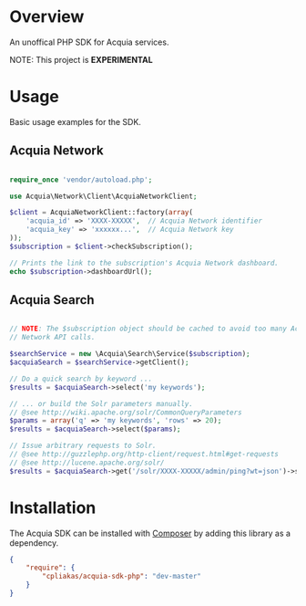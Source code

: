 # Overview

An unoffical PHP SDK for Acquia services.

NOTE: This project is **EXPERIMENTAL**

# Usage

Basic usage examples for the SDK.

## Acquia Network

```php

require_once 'vendor/autoload.php';

use Acquia\Network\Client\AcquiaNetworkClient;

$client = AcquiaNetworkClient::factory(array(
    'acquia_id' => 'XXXX-XXXXX',  // Acquia Network identifier
    'acquia_key' => 'xxxxxx...',  // Acquia Network key
));
$subscription = $client->checkSubscription();

// Prints the link to the subscription's Acquia Network dashboard.
echo $subscription->dashboardUrl();

```

## Acquia Search

```php

// NOTE: The $subscription object should be cached to avoid too many Acquia
// Network API calls.

$searchService = new \Acquia\Search\Service($subscription);
$acquiaSearch = $searchService->getClient();

// Do a quick search by keyword ...
$results = $acquiaSearch->select('my keywords');

// ... or build the Solr parameters manually.
// @see http://wiki.apache.org/solr/CommonQueryParameters
$params = array('q' => 'my keywords', 'rows' => 20);
$results = $acquiaSearch->select($params);

// Issue arbitrary requests to Solr.
// @see http://guzzlephp.org/http-client/request.html#get-requests
// @see http://lucene.apache.org/solr/
$results = $acquiaSearch->get('/solr/XXXX-XXXXX/admin/ping?wt=json')->send()->json();

```

# Installation

The Acquia SDK can be installed with [Composer](http://getcomposer.org) by
adding this library as a dependency.

```json
{
    "require": {
        "cpliakas/acquia-sdk-php": "dev-master"
    }
}

```
